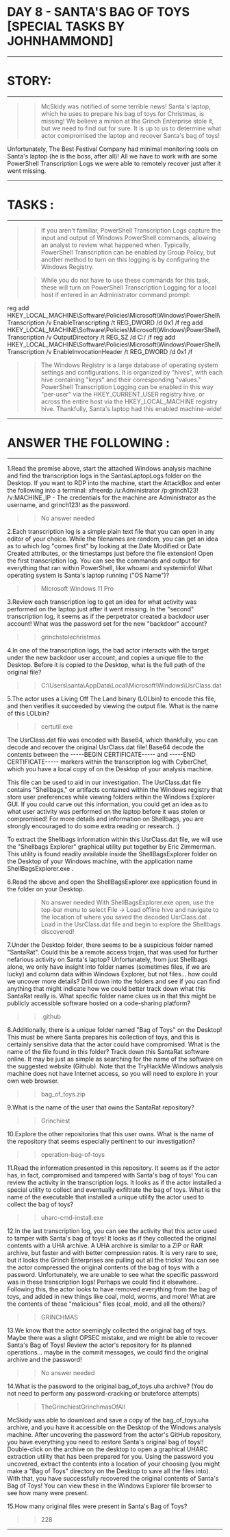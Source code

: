 # DAY 8 - SANTA'S BAG OF TOYS [SPECIAL TASKS BY JOHNHAMMOND]  
----

# STORY:
----

>>McSkidy was notified of some terrible news! Santa's laptop, which he uses to prepare his bag of toys for Christmas, is missing! We believe a minion at the Grinch Enterprise stole it, but we need to find out for sure. It is up to us to determine what actor compromised the laptop and recover Santa's bag of toys!

Unfortunately, The Best Festival Company had minimal monitoring tools on Santa's laptop (he is the boss, after all)! All we have to work with are some PowerShell Transcription Logs we were able to remotely recover just after it went missing.

----

# TASKS :
----

>>If you aren't familiar, PowerShell Transcription Logs capture the input and output of Windows PowerShell commands, allowing an analyst to review what happened when. Typically, PowerShell Transcription can be enabled by Group Policy, but another method to turn on this logging is by configuring the Windows Registry.

>>While you do not have to use these commands for this task, these will turn on PowerShell Transcription Logging for a local host if entered in an Administrator command prompt:

reg add HKEY_LOCAL_MACHINE\Software\Policies\Microsoft\Windows\PowerShell\Transcription /v EnableTranscripting /t REG_DWORD /d 0x1 /f
reg add HKEY_LOCAL_MACHINE\Software\Policies\Microsoft\Windows\PowerShell\Transcription /v OutputDirectory /t REG_SZ /d C:/ /f
reg add HKEY_LOCAL_MACHINE\Software\Policies\Microsoft\Windows\PowerShell\Transcription /v EnableInvocationHeader /t REG_DWORD /d 0x1 /f

>>The Windows Registry is a large database of operating system settings and configurations. It is organized by "hives", with each hive containing "keys" and their corresponding "values." PowerShell Transcription Logging can be enabled in this way "per-user" via the HKEY_CURRENT_USER registry hive, or across the entire host via the HKEY_LOCAL_MACHINE registry hive. Thankfully, Santa's laptop had this enabled machine-wide!

----

# ANSWER THE FOLLOWING :
----

1.Read the premise above, start the attached Windows analysis machine and find the transcription logs in the SantasLaptopLogs folder on the Desktop.
If you want to RDP into the machine, start the AttackBox and enter the following into a terminal: xfreerdp /u:Administrator /p:grinch123! /v:MACHINE_IP - The credentials for the machine are Administrator as the username, and grinch123! as the password.
>>No answer needed

2.Each transcription log is a simple plain text file that you can open in any editor of your choice. While the filenames are random, you can get an idea as to which log "comes first" by looking at the Date Modified or Date Created attributes, or the timestamps just before the file extension!
Open the first transcription log. You can see the commands and output for everything that ran within PowerShell, like whoami and systeminfo!
What operating system is Santa's laptop running ("OS Name")?
>>Microsoft Windows 11 Pro

3.Review each transcription log to get an idea for what activity was performed on the laptop just after it went missing. In the "second" transcription log, it seems as if the perpetrator created a backdoor user account!
What was the password set for the new "backdoor" account?
>>grinchstolechristmas

4.In one of the transcription logs,  the bad actor interacts with the target under the new backdoor user account, and copies a unique file to the Desktop. Before it is copied to the Desktop, what is the full path of the original file? 
>>C:\Users\santa\AppData\Local\Microsoft\Windows\UsrClass.dat

5.The actor uses a Living Off The Land binary (LOLbin) to encode this file, and then verifies it succeeded by viewing the output file. What is the name of this LOLbin?
>>certutil.exe

The UsrClass.dat file was encoded with Base64, which thankfully, you can decode and recover the original UsrClass.dat file!  Base64 decode the contents between the -----BEGIN CERTIFICATE----- and -----END CERTIFICATE----- markers within the transcription log with CyberChef, which you have a local copy of on the Desktop of your analysis machine. 

This file can be used to aid in our investigation. The UsrClass.dat file contains "Shellbags," or artifacts contained within the Windows registry that store user preferences while viewing folders within the Windows Explorer GUI. If you could carve out this information, you could get an idea as to what user activity was performed on the laptop before it was stolen or compromised! For more details and information on Shellbags, you are strongly encouraged to do some extra reading or research. :)

To extract the Shellbags information within this UsrClass.dat file, we will use the "Shellbags Explorer" graphical utility put together by Eric Zimmerman. This utility is found readily available inside the ShellBagsExplorer folder on the Desktop of your Windows machine, with the application name ShellBagsExplorer.exe .

6.Read the above and open the ShellBagsExplorer.exe application found in the folder on your Desktop.
>>No answer needed
With ShellBagsExplorer.exe  open, use the top-bar menu to select File  -> Load offline hive and navigate to the location of where you saved the decoded UsrClass.dat . Load in the UsrClass.dat file and begin to explore the Shellbags discovered!

7.Under the Desktop folder, there seems to be a suspicious folder named "SantaRat". Could this be a remote access trojan, that was used for further nefarious activity on Santa's laptop? Unfortunately, from just Shellbags alone, we only have insight into folder names (sometimes files, if we are lucky) and column data within Windows Explorer, but not files... how could we uncover more details?
Drill down into the folders and see if you can find anything that might indicate how we could better track down what this SantaRat really is. What specific folder name clues us in that this might be publicly accessible software hosted on a code-sharing platform?
>>.github

8.Additionally, there is a unique folder named "Bag of Toys" on the Desktop! This must be where Santa prepares his collection of toys, and this is certainly sensitive data that the actor could have compromised. What is the name of the file found in this folder? 
Track down this SantaRat software online. It may be just as simple as searching for the name of the software on the suggested website (Github).
Note that the TryHackMe Windows analysis machine does not have Internet access, so you will need to explore in your own web browser.
>>bag_of_toys.zip

9.What is the name of the user that owns the SantaRat repository?
>>Grinchiest

10.Explore the other repositories that this user owns. What is the name of the repository that seems especially pertinent to our investigation?
>>operation-bag-of-toys

11.Read the information presented in this repository. It seems as if the actor has, in fact, compromised and tampered with Santa's bag of toys! You can review the activity in the transcription logs. It looks as if the actor installed a special utility to collect and eventually exfiltrate the bag of toys. What is the name of the executable that installed a unique utility the actor used to collect the bag of toys?
>>uharc-cmd-install.exe

12.In the last transcription log, you can see the activity that this actor used to tamper with Santa's bag of toys! It looks as if they collected the original contents with a UHA archive. A UHA archive is similar to a ZIP or RAR archive, but faster and with better compression rates. It is very rare to see, but it looks the Grinch Enterprises are pulling out all the tricks!
You can see the actor compressed the original contents of the bag of toys with a password. Unfortunately, we are unable to see what the specific password was in these transcription logs! Perhaps we could find it elsewhere...
Following this, the actor looks to have removed everything from the bag of toys, and added in new things like coal, mold, worms, and more!  What are the contents of these "malicious" files (coal, mold, and all the others)?
>>GRINCHMAS

13.We know that the actor seemingly collected the original bag of toys. Maybe there was a slight OPSEC mistake, and we might be able to recover Santa's Bag of Toys! Review the actor's repository for its planned operations... maybe in the commit messages, we could find the original archive and the password!
>>No answer needed

14.What is the password to the original bag_of_toys.uha archive? (You do not need to perform any password-cracking or bruteforce attempts)
>>TheGrinchiestGrinchmasOfAll

McSkidy was able to download and save a copy of the bag_of_toys.uha archive, and you have it accessible on the Desktop of the Windows analysis machine. After uncovering the password from the actor's GitHub repository, you have everything you need to restore Santa's original bag of toys!! 
Double-click on the archive on the desktop to open a graphical UHARC extraction utility that has been prepared for you. Using the password you uncovered, extract the contents into a location of your choosing (you might make a "Bag of Toys" directory on the Desktop to save all the files into).
With that, you have successfully recovered the original contents of Santa's Bag of Toys! You can view these in the Windows Explorer file browser to see how many were present.

15.How many original files were present in Santa's Bag of Toys?
>>228

----